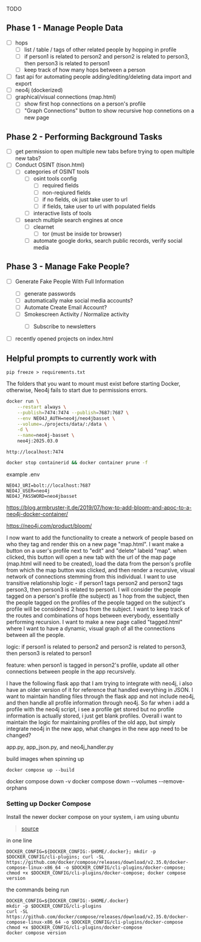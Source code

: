 TODO

## Phase 1 - Manage People Data

 - [ ] hops
	- [ ] list / table / tags of other related people by hopping in profile
	- [ ] if person1 is related to person2 and person2 is related to person3, then person3 is related to person1
	- [ ] keep track of how many hops between a person
 - [ ] fast api for automating people adding/editing/deleting data import and export
 - [ ] neo4j (dockerized)
 - [ ] graphical/visual connections (map.html)
	- [ ] show first hop connections on a person's profile
	- [ ] "Graph Connections" button to show recursive hop connetions on a new page

## Phase 2 - Performing Background Tasks
 - [ ] get permission to open multiple new tabs before trying to open multiple new tabs?
 - [ ] Conduct OSINT (tison.html)
 	- [ ] categories of OSINT tools
 		- [ ] osint tools config
 			- [ ] required fields
 			- [ ] non-reqiured fields
 			- [ ] if no fields, ok just take user to url
 			- [ ] if fields, take user to url with populated fields 
 		- [ ] interactive lists of tools
 	- [ ] search multiple search engines at once
  		- [ ] clearnet
    		- [ ] tor (must be inside tor browser) 	 	
       - [ ] automate google dorks, search public records, verify social media

## Phase 3 - Manage Fake People?
 - [ ] Generate Fake People With Full Information
	- [ ] generate passwords
 	- [ ] automatically make social media accounts? 
 	- [ ] Automate Create Email Account?
  	- [ ] Smokescreen Activity / Normalize activity
   		- [ ] Subscribe to newsletters


 - [ ] recently opened projects on index.html


## Helpful prompts to currently work with

```
pip freeze > requirements.txt
```

The folders that you want to mount must exist before starting Docker, otherwise, Neo4j fails to start due to permissions errors.

```bash
docker run \
    --restart always \
    --publish=7474:7474 --publish=7687:7687 \
    --env NEO4J_AUTH=neo4j/neo4jbasset \
    --volume=./projects/data/:/data \
	-d \
	--name=neo4j-basset \
    neo4j:2025.03.0
```

```
http://localhost:7474
```

```bash
docker stop containerid && docker container prune -f
```

example .env

```
NEO4J_URI=bolt://localhost:7687
NEO4J_USER=neo4j
NEO4J_PASSWORD=neo4jbasset
```


https://blog.armbruster-it.de/2019/07/how-to-add-bloom-and-apoc-to-a-neo4j-docker-container/

https://neo4j.com/product/bloom/


I now want to add the functionality to create a network of people based on who they tag and render this on a new page "map.html". I want make a button on a user's profile next to "edit" and "delete" labeld "map". when clicked, this button will open a new tab with the url of the map page (map.html will need to be created), load the data from the person's profile from which the map button was clicked, and then render a recursive, visual network of connections stemming from this individual. I want to use transitive relationship logic - if person1 tags person2 and person2 tags person3, then person3 is related to person1. I will consider the people tagged on a person's profile (the subject) as 1 hop from the subject, then the people tagged on the profiles of the people tagged on the subject's profile will be considered 2 hops from the subject. I want to keep track of the routes and combinations of hops between everybody, essentially performing recursion. I want to make a new page called "tagged.html" where I want to have a dynamic, visual graph of all the connections between all the people.

logic: if person1 is related to person2 and person2 is related to person3, then person3 is related to person1

feature: when person1 is tagged in person2's profile, update all other connections between people in the app recursively.


I have the following flask app that I am trying to integrate with neo4j, i also have an older version of it for reference that handled everything in JSON. I want to maintain handling files through the flask app and not include neo4j, and then handle all profile information through neo4j. So far when i add a profile with the neo4j script, i see a profile get stored but no profile information is actually stored, i just get blank profiles. Overall i want to maintain the logic for maintaining profiles of the old app, but simply integrate neo4j in the new app, what changes in the new app need to be changed?

app.py, app_json.py, and neo4j_handler.py

build images when spinning up

```
docker compose up --build
```

docker compose down -v
docker compose down --volumes --remove-orphans



### Setting up Docker Compose

Install the newer docker compose on your system, i am using ubuntu

> [source](https://docs.docker.com/compose/install/linux/)

in one line
```
DOCKER_CONFIG=${DOCKER_CONFIG:-$HOME/.docker}; mkdir -p $DOCKER_CONFIG/cli-plugins; curl -SL https://github.com/docker/compose/releases/download/v2.35.0/docker-compose-linux-x86_64 -o $DOCKER_CONFIG/cli-plugins/docker-compose; chmod +x $DOCKER_CONFIG/cli-plugins/docker-compose; docker compose version
```


the commands being run
```
DOCKER_CONFIG=${DOCKER_CONFIG:-$HOME/.docker}
mkdir -p $DOCKER_CONFIG/cli-plugins
curl -SL https://github.com/docker/compose/releases/download/v2.35.0/docker-compose-linux-x86_64 -o $DOCKER_CONFIG/cli-plugins/docker-compose
chmod +x $DOCKER_CONFIG/cli-plugins/docker-compose
docker compose version
```
